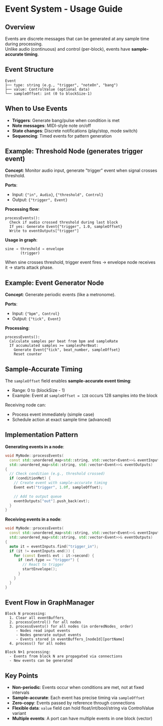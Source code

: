 # Event System - Usage Guide

## Overview
Events are discrete messages that can be generated at any sample time during processing.  
Unlike audio (continuous) and control (per-block), events have **sample-accurate timing**.

## Event Structure
```
Event
├── type: string (e.g., "trigger", "noteOn", "bang")
├── value: ControlValue (optional data)
└── sampleOffset: int (0 to blockSize-1)
```

## When to Use Events
- **Triggers**: Generate bang/pulse when condition is met
- **Note messages**: MIDI-style note on/off
- **State changes**: Discrete notifications (play/stop, mode switch)
- **Sequencing**: Timed events for pattern generation

## Example: Threshold Node (generates trigger event)

**Concept**: Monitor audio input, generate "trigger" event when signal crosses threshold.

**Ports**:
- Input: `{"in", Audio}`, `{"threshold", Control}`
- Output: `{"trigger", Event}`

**Processing flow**:
```
processEvents():
  Check if audio crossed threshold during last block
  If yes: Generate Event{"trigger", 1.0, sampleOffset}
  Write to eventOutputs["trigger"]
```

**Usage in graph**:
```
sine → threshold → envelope
       (trigger)
```

When sine crosses threshold, trigger event fires → envelope node receives it → starts attack phase.

## Example: Event Generator Node

**Concept**: Generate periodic events (like a metronome).

**Ports**:
- Input: `{"bpm", Control}`
- Output: `{"tick", Event}`

**Processing**:
```
processEvents():
  Calculate samples per beat from bpm and sampleRate
  If accumulated samples >= samplesPerBeat:
    Generate Event{"tick", beat_number, sampleOffset}
    Reset counter
```

## Sample-Accurate Timing

The `sampleOffset` field enables **sample-accurate event timing**:
- Range: 0 to (blockSize - 1)
- Example: Event at `sampleOffset = 128` occurs 128 samples into the block

Receiving node can:
- Process event immediately (simple case)
- Schedule action at exact sample time (advanced)

## Implementation Pattern

**Generating events in a node**:
```cpp
void MyNode::processEvents(
  const std::unordered_map<std::string, std::vector<Event>>& eventInputs,
  std::unordered_map<std::string, std::vector<Event>>& eventOutputs) 
{
  // Check condition (e.g., threshold crossed)
  if (conditionMet) {
    // Create event with sample-accurate timing
    Event evt("trigger", 1.0f, sampleOffset);
    
    // Add to output queue
    eventOutputs["out"].push_back(evt);
  }
}
```

**Receiving events in a node**:
```cpp
void MyNode::processEvents(
  const std::unordered_map<std::string, std::vector<Event>>& eventInputs,
  std::unordered_map<std::string, std::vector<Event>>& eventOutputs) 
{
  auto it = eventInputs.find("trigger_in");
  if (it != eventInputs.end()) {
    for (const Event& evt : it->second) {
      if (evt.type == "trigger") {
        // React to trigger
        startEnvelope();
      }
    }
  }
}
```

## Event Flow in GraphManager

```
Block N processing:
  1. Clear all eventBuffers_
  2. processControl() for all nodes
  3. processEvents() for all nodes (in orderedNodes_ order)
     - Nodes read input events
     - Nodes generate output events
     - Events stored in eventBuffers_[nodeId][portName]
  4. process() for all nodes
  
Block N+1 processing:
  - Events from block N are propagated via connections
  - New events can be generated
```

## Key Points

- **Non-periodic**: Events occur when conditions are met, not at fixed intervals
- **Sample-accurate**: Each event has precise timing via `sampleOffset`
- **Zero-copy**: Events passed by reference through connections
- **Flexible data**: `value` field can hold float/int/bool/string via ControlValue variant
- **Multiple events**: A port can have multiple events in one block (vector)
